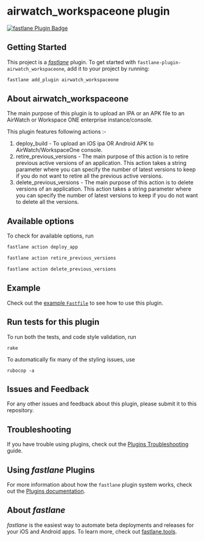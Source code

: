 # airwatch_workspaceone plugin

[![fastlane Plugin Badge](https://rawcdn.githack.com/fastlane/fastlane/master/fastlane/assets/plugin-badge.svg)](https://rubygems.org/gems/fastlane-plugin-airwatch_workspaceone)

## Getting Started

This project is a [_fastlane_](https://github.com/fastlane/fastlane) plugin. To get started with `fastlane-plugin-airwatch_workspaceone`, add it to your project by running:

```bash
fastlane add_plugin airwatch_workspaceone
```

## About airwatch_workspaceone

The main purpose of this plugin is to upload an IPA or an APK file to an AirWatch or Workspace ONE enterprise instance/console.

This plugin features following actions :-
1. deploy_build - To upload an iOS ipa OR Android APK to AirWatch/WorkspaceOne console.
2. retire_previous_versions - The main purpose of this action is to retire previous active versions of an application. This action takes a string parameter where you can specify the number of latest versions to keep if you do not want to retire all the previous active versions.
3. delete_previous_versions - The main purpose of this action is to delete versions of an application. This action takes a string parameter where you can specify the number of latest versions to keep if you do not want to delete all the versions.

## Available options

To check for available options, run

```bash
fastlane action deploy_app
```
```bash
fastlane action retire_previous_versions
```
```bash
fastlane action delete_previous_versions
```

## Example

Check out the [example `Fastfile`](fastlane/Fastfile) to see how to use this plugin.

## Run tests for this plugin

To run both the tests, and code style validation, run

```
rake
```

To automatically fix many of the styling issues, use
```
rubocop -a
```

## Issues and Feedback

For any other issues and feedback about this plugin, please submit it to this repository.

## Troubleshooting

If you have trouble using plugins, check out the [Plugins Troubleshooting](https://docs.fastlane.tools/plugins/plugins-troubleshooting/) guide.

## Using _fastlane_ Plugins

For more information about how the `fastlane` plugin system works, check out the [Plugins documentation](https://docs.fastlane.tools/plugins/create-plugin/).

## About _fastlane_

_fastlane_ is the easiest way to automate beta deployments and releases for your iOS and Android apps. To learn more, check out [fastlane.tools](https://fastlane.tools).
